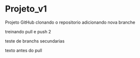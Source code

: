# Projeto_v1
Projeto GitHub
clonando o repositorio
adicionando nova branche 

treinando pull e push 2



teste de branchs secundarias 

texto antes do pull

